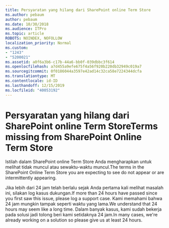 ```yaml
---
title: Persyaratan yang hilang dari SharePoint online Term Store
ms.author: pebaum
author: pebaum
ms.date: 10/30/2018
ms.audience: ITPro
ms.topic: article
ROBOTS: NOINDEX, NOFOLLOW
localization_priority: Normal
ms.custom:
- "1243"
- "5200021"
ms.assetid: a0f6a3b6-c17b-44a6-bb0f-039dbbc3f614
ms.openlocfilehash: a7d455a9efe675f4a56f920b220db32949c019a7
ms.sourcegitcommit: 0f0186044a3597e42ad14c32ca58e7224344dcfa
ms.translationtype: MT
ms.contentlocale: id-ID
ms.lasthandoff: 12/15/2019
ms.locfileid: "40053192"
---
```

# <a name="terms-missing-from-sharepoint-online-term-store"></a><span data-ttu-id="5bcd1-102">Persyaratan yang hilang dari SharePoint online Term Store</span><span class="sxs-lookup"><span data-stu-id="5bcd1-102">Terms missing from SharePoint Online Term Store</span></span>

<span data-ttu-id="5bcd1-103">Istilah dalam SharePoint online Term Store Anda mengharapkan untuk melihat tidak muncul atau sewaktu-waktu muncul.</span><span class="sxs-lookup"><span data-stu-id="5bcd1-103">The terms in the SharePoint Online Term Store you are expecting to see do not appear or are intermittently appearing.</span></span>
  
<span data-ttu-id="5bcd1-104">Jika lebih dari 24 jam telah berlalu sejak Anda pertama kali melihat masalah ini, silakan log kasus dukungan.</span><span class="sxs-lookup"><span data-stu-id="5bcd1-104">If more than 24 hours have passed since you first saw this issue, please log a support case.</span></span> <span data-ttu-id="5bcd1-105">Kami memahami bahwa 24 jam mungkin tampak seperti waktu yang lama.</span><span class="sxs-lookup"><span data-stu-id="5bcd1-105">We understand that 24 hours may seem like a long time.</span></span> <span data-ttu-id="5bcd1-106">Dalam banyak kasus, kami sudah bekerja pada solusi jadi tolong beri kami setidaknya 24 jam.</span><span class="sxs-lookup"><span data-stu-id="5bcd1-106">In many cases, we're already working on a solution so please give us at least 24 hours.</span></span>
  